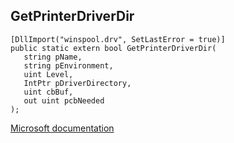 ## GetPrinterDriverDir

```
[DllImport("winspool.drv", SetLastError = true)]
public static extern bool GetPrinterDriverDir(
   string pName,
   string pEnvironment,
   uint Level,
   IntPtr pDriverDirectory,
   uint cbBuf,
   out uint pcbNeeded
);
```

[Microsoft documentation](https://docs.microsoft.com/en-us/windows/win32/api/winspool/nf-winspool-getprinterdriverdirectorya)
